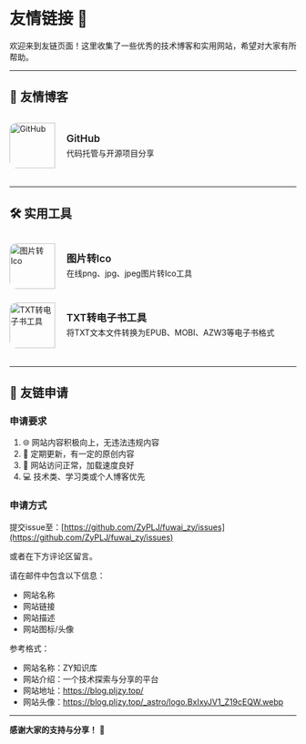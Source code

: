 # 友情链接 🔗

欢迎来到友链页面！这里收集了一些优秀的技术博客和实用网站，希望对大家有所帮助。

---

## 🌟 友情博客

<div class="friend-links-grid">

<div class="friend-link-card">
    <a href="https://github.com/ZyPLJ" target="_blank">
        <div class="card-avatar">
            <img src="https://github.githubassets.com/images/modules/logos_page/GitHub-Mark.png" alt="GitHub">
        </div>
        <div class="card-info">
            <h3 class="card-title">GitHub</h3>
            <p class="card-desc">代码托管与开源项目分享</p>
        </div>
    </a>
</div>

</div>

---

## 🛠️ 实用工具

<div class="friend-links-grid">

<div class="friend-link-card">
    <a href="https://ico.pljzy.top" target="_blank">
        <div class="card-avatar">
            <img src="https://ico.pljzy.top/logo.ico" alt="图片转Ico">
        </div>
        <div class="card-info">
            <h3 class="card-title">图片转Ico</h3>
            <p class="card-desc">在线png、jpg、jpeg图片转Ico工具</p>
        </div>
    </a>
</div>

<div class="friend-link-card">
    <a href="https://ebook.deali.cn/" target="_blank">
        <div class="card-avatar">
            <img src="https://ebook.deali.cn/static/favicon.ico" alt="TXT转电子书工具">
        </div>
        <div class="card-info">
            <h3 class="card-title">TXT转电子书工具</h3>
            <p class="card-desc">将TXT文本文件转换为EPUB、MOBI、AZW3等电子书格式</p>
        </div>
    </a>
</div>

</div>

---

## 📧 友链申请

### 申请要求
1. 🌐 网站内容积极向上，无违法违规内容
2. 📝 定期更新，有一定的原创内容
3. 🔗 网站访问正常，加载速度良好
4. 💻 技术类、学习类或个人博客优先

### 申请方式

提交issue至：[https://github.com/ZyPLJ/fuwai_zy/issues](https://github.com/ZyPLJ/fuwai_zy/issues)

或者在下方评论区留言。

请在邮件中包含以下信息：
- 网站名称
- 网站链接  
- 网站描述
- 网站图标/头像

参考格式：
- 网站名称：ZY知识库
- 网站介绍：一个技术探索与分享的平台
- 网站地址：https://blog.pljzy.top/
- 网站头像：https://blog.pljzy.top/_astro/logo.BxIxyJV1_Z19cEQW.webp
---

**感谢大家的支持与分享！** 🙏

<style>
.friend-links-grid {
    display: grid;
    grid-template-columns: repeat(auto-fill, minmax(320px, 1fr));
    gap: 1.5rem;
    margin: 2rem 0;
}

.friend-link-card {
    background: var(--card-bg);
    border: 1px solid var(--line-divider);
    border-radius: 12px;
    overflow: hidden;
    transition: all 0.3s ease;
    position: relative;
}

.friend-link-card:hover {
    transform: translateY(-4px);
    box-shadow: 0 8px 25px rgba(0, 0, 0, 0.1);
    border-color: var(--primary);
}

.friend-link-card a {
    display: flex;
    align-items: center;
    padding: 0;
    text-decoration: none;
    color: inherit;
    height: 100%;
}

.card-avatar {
    flex-shrink: 0;
    width: 80px;
    height: 80px;
    overflow: hidden;
    display: flex;
    align-items: center;
    justify-content: center;
    border-radius: 12px 0 0 12px;
}

.card-info {
    flex: 1;
    min-width: 0;
    padding: 1rem 1.25rem;
}

.card-avatar img {
    width: 100%;
    height: 100%;
    object-fit: cover;
    transition: transform 0.3s ease;
}

.friend-link-card:hover .card-avatar img {
    transform: scale(1.05);
}

.card-title {
    font-size: 1.1rem;
    font-weight: 600;
    color: var(--text-primary);
    margin: 0 0 0.25rem 0;
    line-height: 1.3;
}

.card-desc {
    font-size: 0.875rem;
    color: var(--text-secondary);
    margin: 0;
    line-height: 1.4;
    display: -webkit-box;
    -webkit-line-clamp: 2;
    -webkit-box-orient: vertical;
    overflow: hidden;
}

.custom-md a:not(.no-styling) {
    margin:0;
    padding:0;
}

/* 响应式设计 */
@media (max-width: 768px) {
    .friend-links-grid {
        grid-template-columns: 1fr;
        gap: 1rem;
    }
    
    .card-avatar {
        width: 70px;
        height: 70px;
    }
    
    .card-info {
        padding: 0.875rem 1rem;
    }
}

/* 深色模式优化 */
:root.dark .friend-link-card {
    border-color: var(--line-divider);
}

:root.dark .friend-link-card:hover {
    box-shadow: 0 8px 25px rgba(255, 255, 255, 0.05);
}
</style>

